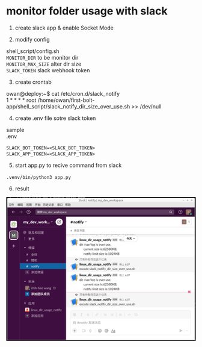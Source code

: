 # monitor folder usage with slack
1. create slack app & enable Socket Mode  

2. modify config  

shell_script/config.sh  
`MONITOR_DIR`             to be monitor dir  
`MONITOR_MAX_SIZE`    alter dir size  
`SLACK_TOKEN`             slack webhook token   


3. create crontab  

owan@deploy:~$ cat /etc/cron.d/slack_notify  
1 * * * * root /home/owan/first-bolt-app/shell_script/slack_notify_dir_size_over_use.sh >> /dev/null  

4. create .env file sotre slack token  

sample  
.env  
```
SLACK_BOT_TOKEN=<SLACK_BOT_TOKEN>
SLACK_APP_TOKEN=<SLACK_APP_TOKEN>
```

5. start app.py to recive command from slack

`.venv/bin/python3 app.py `

6. result

![2022-04-05_18-09.png](./img/2022-04-05_18-09.png)